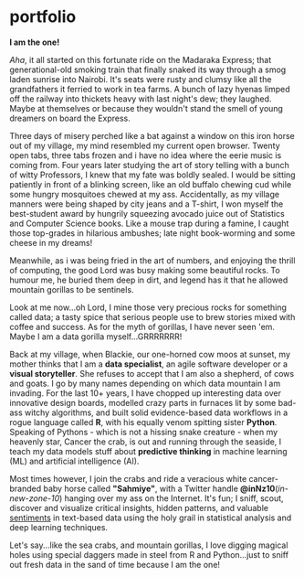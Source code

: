 # portfolio

**I am the one!**

_Aha_, it all started on this fortunate ride on the Madaraka Express; that generational-old smoking train that finally snaked its way through a smog laden sunrise into Nairobi. It's seats were rusty and clumsy like all the grandfathers it ferried to work in tea farms. A bunch of lazy hyenas limped off the railway into thickets heavy with last night's dew; they laughed. Maybe at themselves or because they wouldn't stand the smell of young dreamers on board the Express. 

Three days of misery perched like a bat against a window on this iron horse out of my village, my mind resembled my current open browser. Twenty open tabs, three tabs frozen and i have no idea where the eerie music is coming from. Four years later studying the art of story telling with a bunch of witty Professors, I knew that my fate was boldly sealed. I would be sitting patiently in front of a blinking screen, like an old buffalo chewing cud while some hungry mosquitoes chewed at my ass. Accidentally, as my village manners were being shaped by city jeans and a T-shirt, I won myself the best-student award by hungrily squeezing avocado juice out of Statistics and Computer Science books. Like a mouse trap during a famine, I caught those top-grades in hilarious ambushes; late night book-worming and some cheese in my dreams!   

Meanwhile, as i was being fried in the art of numbers, and enjoying the thrill of computing, the good Lord was busy making some beautiful rocks. To humour me, he buried them deep in dirt, and legend has it that he allowed mountain gorillas to be sentinels. 

Look at me now...oh Lord, I mine those very precious rocks for something called data; a tasty spice that serious people use to brew stories mixed with coffee and success. As for the myth of gorillas, I have never seen 'em. Maybe I am a data gorilla myself...GRRRRRRR!  

Back at my village, when Blackie, our one-horned cow moos at sunset, my mother thinks that I am a __data specialist__, an agile software developer or a __visual storyteller__. She refuses to accept that I am also a shepherd, of cows and goats. I go by many names depending on which data mountain I am invading. For the last 10+ years, I have chopped up interesting data over innovative design boards, modelled crazy parts in furnaces lit by some bad-ass witchy algorithms, and built solid evidence-based data workflows in a rogue language called __R__, with his equally venom spitting sister __Python__. Speaking of Pythons - which is not a hissing snake creature - when my heavenly star, Cancer the crab, is out and running through the seaside, I teach my data models stuff about __predictive thinking__ in machine learning (ML) and artificial intelligence (AI). 

Most times however, I join the crabs and ride a veracious white cancer-branded baby horse called __"Sahmiye"__, with a Twitter handle __@inNz10__(_in-new-zone-10_) hanging over my ass on the Internet. It's fun; I sniff, scout, discover and visualize critical insights, hidden patterns, and valuable [sentiments](sahmiye-twitter.html) in text-based data using the holy grail in statistical analysis and deep learning techniques. 

Let's say...like the sea crabs, and mountain gorillas, I love digging magical holes using special daggers made in steel from R and Python...just to sniff out fresh data in the sand of time because I am the one!
